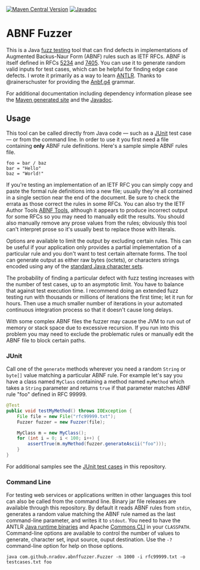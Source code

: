 [![Maven Central Version](https://img.shields.io/maven-central/v/com.github.nradov/abnffuzzer)](https://central.sonatype.com/artifact/com.github.nradov/abnffuzzer)
[![Javadoc](https://img.shields.io/badge/javadoc-brightgreen.svg)](https://nradov.github.io/abnffuzzer/site-plugin/apidocs/index.html)

# ABNF Fuzzer
This is a Java [fuzz testing](https://en.wikipedia.org/wiki/Fuzz_testing) tool that can find defects in implementations of Augmented Backus-Naur Form (ABNF) rules such as IETF RFCs. ABNF is itself defined in RFCs [5234](https://tools.ietf.org/html/rfc5234) and [7405](https://tools.ietf.org/html/rfc7405). You can use it to generate random valid inputs for test cases, which can be helpful for finding edge case defects. I wrote it primarily as a way to learn [ANTLR](https://www.antlr.org/). Thanks to @rainerschuster for providing the [Anbf.g4](https://github.com/antlr/grammars-v4/blob/master/abnf/Abnf.g4) grammar.

For additional documentation including dependency information please see the [Maven generated site](https://nradov.github.io/abnffuzzer/site-plugin/) and the [Javadoc](https://nradov.github.io/abnffuzzer/site-plugin/apidocs/index.html).

## Usage
This tool can be called directly from Java code — such as a [JUnit](https://junit.org/) test case — or from the command line. In order to use it you first need a file containing **only** ABNF rule definitions. Here's a sample simple ABNF rules file.

```abnf
foo = bar / baz
bar = "Hello"
baz = "World!"
```

If you're testing an implementation of an IETF RFC you can simply copy and paste the formal rule definitions into a new file; usually they're all contained in a single section near the end of the document. Be sure to check the errata as those correct the rules in some RFCs. You can also try the IETF Author Tools [ABNF Tools](https://author-tools.ietf.org/abnf), although it appears to produce incorrect output for some RFCs so you may need to manually edit the results. You should also manually remove any prose values from the rules; obviously this tool can't interpret prose so it's usually best to replace those with literals.

Options are available to limit the output by excluding certain rules. This can be useful if your application only provides a partial implementation of a particular rule and you don't want to test certain alternate forms. The tool can generate output as either raw bytes (octets), or characters strings encoded using any of the [standard Java character sets](https://docs.oracle.com/en/java/javase/21/docs/api/java.base/java/nio/charset/StandardCharsets.html).

The probability of finding a particular defect with fuzz testing increases with the number of test cases, up to an asymptotic limit. You have to balance that against test execution time. I recommend doing an extended fuzz testing run with thousands or millions of iterations the first time; let it run for hours. Then use a much smaller number of iterations in your automated continuous integration process so that it doesn't cause long delays.

With some complex ABNF files the fuzzer may cause the JVM to run out of memory or stack space due to excessive recursion. If you run into this problem you may need to exclude the problematic rules or manually edit the ABNF file to block certain paths.

### JUnit
Call one of the `generate` methods wherever you need a random `String` or `byte[]` value matching a particular ABNF rule. For example let's say you have a class named `MyClass` containing a method named `myMethod` which takes a `String` parameter and returns `true` if that parameter matches ABNF rule "foo" defined in RFC 99999. 

```java
@Test
public void testMyMethod() throws IOException {
    File file = new File("rfc99999.txt");
    Fuzzer fuzzer = new Fuzzer(file);

    MyClass m = new MyClass();
    for (int i = 0; i < 100; i++) {
        assertTrue(m.myMethod(fuzzer.generateAscii("foo")));
    }
}
```

For additional samples see the [JUnit test cases](./src/test/java/com/github/nradov/abnffuzzer) in this repository.

### Command Line
For testing web services or applications written in other languages this tool can also be called from the command line. Binary jar file releases are available through this repository. By default it reads ABNF rules from `stdin`, generates a random value matching the ABNF rule named as the last command-line parameter, and writes it to `stdout`. You need to have the ANTLR [Java runtime binaries](https://www.antlr.org/download.html) and Apache [Commons CLI](https://commons.apache.org/proper/commons-cli/) in your `CLASSPATH`. Command-line options are available to control the number of values to generate, character set, input source, ouput destination. Use the `-?` command-line option for help on those options.

```
java com.github.nradov.abnffuzzer.Fuzzer -n 1000 -i rfc99999.txt -o testcases.txt foo
```
